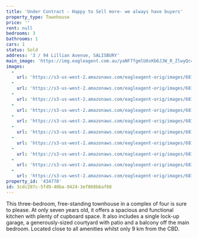 ```yaml
---
title: 'Under Contract - Happy to Sell more- we always have buyers'
property_type: Townhouse
price: ''
rent: null
bedrooms: 3
bathrooms: 1
cars: 1
status: Sold
address: '3 / 94 Lillian Avenue, SALISBURY'
main_image: 'https://img.eagleagent.com.au/yaNF7fgmlU6sKb6JJW_R_ZlwyQc=/1280x854/smart/https://s3-us-west-2.amazonaws.com/eagleagent-orig/images/6817977/103747918-image-M.jpg'
images:
  -
    url: 'https://s3-us-west-2.amazonaws.com/eagleagent-orig/images/6817986/103747918-image-I.jpg'
  -
    url: 'https://s3-us-west-2.amazonaws.com/eagleagent-orig/images/6817985/103747918-image-H.jpg'
  -
    url: 'https://s3-us-west-2.amazonaws.com/eagleagent-orig/images/6817984/103747918-image-G.jpg'
  -
    url: 'https://s3-us-west-2.amazonaws.com/eagleagent-orig/images/6817983/103747918-image-F.jpg'
  -
    url: 'https://s3-us-west-2.amazonaws.com/eagleagent-orig/images/6817982/103747918-image-E.jpg'
  -
    url: 'https://s3-us-west-2.amazonaws.com/eagleagent-orig/images/6817981/103747918-image-D.jpg'
  -
    url: 'https://s3-us-west-2.amazonaws.com/eagleagent-orig/images/6817980/103747918-image-C.jpg'
  -
    url: 'https://s3-us-west-2.amazonaws.com/eagleagent-orig/images/6817979/103747918-image-B.jpg'
  -
    url: 'https://s3-us-west-2.amazonaws.com/eagleagent-orig/images/6817978/103747918-image-A.jpg'
  -
    url: 'https://s3-us-west-2.amazonaws.com/eagleagent-orig/images/6817977/103747918-image-M.jpg'
property_id: '434778'
id: 3cdc287c-5fd9-40ba-9424-3ef868b6af88
---
```

This three-bedroom, free-standing townhouse in a complex of four is sure to please. At only seven years old, it offers a spacious and functional kitchen with plenty of cupboard space. It also includes a single lock-up garage, a generously-sized courtyard with patio and a balcony off the main bedroom. Located close to all amenities whilst only 9 km from the CBD.